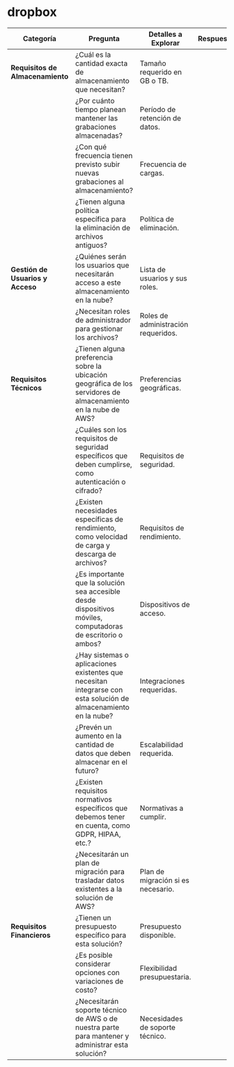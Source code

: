 # dropbox


| Categoría                                      | Pregunta                                          | Detalles a Explorar              | Respuestas |
|-----------------------------------------------|--------------------------------------------------|---------------------------------|------------|
| **Requisitos de Almacenamiento**              | ¿Cuál es la cantidad exacta de almacenamiento que necesitan?              | Tamaño requerido en GB o TB. |            |
|                                               | ¿Por cuánto tiempo planean mantener las grabaciones almacenadas?                       | Período de retención de datos. |            |
|                                               | ¿Con qué frecuencia tienen previsto subir nuevas grabaciones al almacenamiento?                               | Frecuencia de cargas. |            |
|                                               | ¿Tienen alguna política específica para la eliminación de archivos antiguos?                           | Política de eliminación. |            |
| **Gestión de Usuarios y Acceso**              | ¿Quiénes serán los usuarios que necesitarán acceso a este almacenamiento en la nube?  | Lista de usuarios y sus roles. |            |
|                                               | ¿Necesitan roles de administrador para gestionar los archivos?                         | Roles de administración requeridos. |            |
| **Requisitos Técnicos**                       | ¿Tienen alguna preferencia sobre la ubicación geográfica de los servidores de almacenamiento en la nube de AWS? | Preferencias geográficas. |            |
|                                               | ¿Cuáles son los requisitos de seguridad específicos que deben cumplirse, como autenticación o cifrado? | Requisitos de seguridad. |            |
|                                               | ¿Existen necesidades específicas de rendimiento, como velocidad de carga y descarga de archivos? | Requisitos de rendimiento. |            |
|                                               | ¿Es importante que la solución sea accesible desde dispositivos móviles, computadoras de escritorio o ambos? | Dispositivos de acceso. |            |
|                                               | ¿Hay sistemas o aplicaciones existentes que necesitan integrarse con esta solución de almacenamiento en la nube? | Integraciones requeridas. |            |
|                                               | ¿Prevén un aumento en la cantidad de datos que deben almacenar en el futuro?  | Escalabilidad requerida. |            |
|                                               | ¿Existen requisitos normativos específicos que debemos tener en cuenta, como GDPR, HIPAA, etc.? | Normativas a cumplir. |            |
|                                               | ¿Necesitarán un plan de migración para trasladar datos existentes a la solución de AWS? | Plan de migración si es necesario. |            |
| **Requisitos Financieros**                    | ¿Tienen un presupuesto específico para esta solución? | Presupuesto disponible. |            |
|                                               | ¿Es posible considerar opciones con variaciones de costo?  | Flexibilidad presupuestaria. |            |
|                                               | ¿Necesitarán soporte técnico de AWS o de nuestra parte para mantener y administrar esta solución? | Necesidades de soporte técnico. |            |



